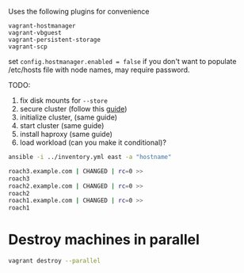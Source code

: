 Uses the following plugins for convenience

```
vagrant-hostmanager
vagrant-vbguest
vagrant-persistent-storage
vagrant-scp
```
set `config.hostmanager.enabled = false` if you don't want to populate /etc/hosts file with node names, may require password.

TODO:

1. fix disk mounts for `--store`
2. secure cluster (follow this [guide](https://www.cockroachlabs.com/docs/stable/deploy-cockroachdb-on-premises.html))
2. initialize cluster, (same guide)
3. start cluster (same guide)
5. install haproxy (same guide)
4. load workload (can you make it conditional)?


```bash
ansible -i ../inventory.yml east -a "hostname"
```

```bash
roach3.example.com | CHANGED | rc=0 >>
roach3
roach2.example.com | CHANGED | rc=0 >>
roach2
roach1.example.com | CHANGED | rc=0 >>
roach1
```

# Destroy machines in parallel
```bash
vagrant destroy --parallel
```
